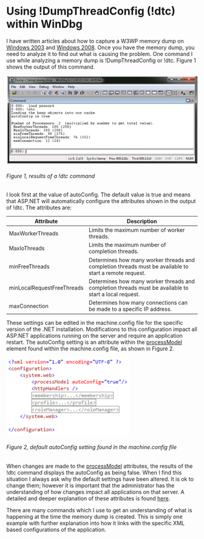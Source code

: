 # Using !DumpThreadConfig (!dtc) within WinDbg

I have written articles about how to capture a W3WP memory dump on [Windows 2003][LINK1] and [Windows 2008][LINK2].  Once you have the memory dump, you need to analyze it to find out what is causing the problem.  One command I use while analyzing a memory dump is !DumpThreadConfig or !dtc.  Figure 1 shows the output of this command.

![results of a !dtc command][FIGURE1]
###### Figure 1, results of a !dtc command

I look first at the value of autoConfig.  The default value is true and means that ASP.NET will automatically configure the attributes shown in the output of !dtc.  The attributes are:

| Attribute | Description |
| --------- | ----------- |
| MaxWorkerThreads | Limits the maximum number of worker threads. |
| MaxIoThreads | Limits the maximum number of completion threads. |
| minFreeThreads | Determines how many worker threads and completion threads must be available to start a remote request. |
| minLocalRequestFreeThreads | Determines how many worker threads and completion threads must be available to start a local request. |
| maxConnection | Determines how many connections can be made to a specific IP address. |

These settings can be edited in the machine.config file for the specific version of the .NET installation.  Modifications to this configuration impact all ASP.NET applications running on the server and require an application restart. The autoConfig setting is an attribute within the [processModel][LINK3] element found within the machine.config file, as shown in Figure 2.

![default autoConfig setting found in the machine.config file][FIGURE2]
###### Figure 2, default autoConfig setting found in the machine.config file

When changes are made to the [processModel][LINK3] attributes, the results of the !dtc command displays the autoConfig as being false.  When I find this situation I always ask why the default settings have been altered.  It is ok to change them; however it is important that the administrator has the understanding of how changes impact all applications on that server.  A detailed and deeper explanation of these attributes is found [here][LINK4].

There are many commands which I use to get an understanding of what is happening at the time the memory dump is created.  This is simply one example with further explanation into how it links with the specific XML based configurations of the application.

[LINK1]: ../2011/2011-12-creating-a-w3wp-memory-dump-on-windows-server-2003.md
[LINK2]: ../2012/2012-02-creating-a-w3wp-memory-dump-on-windows-server-2008-r2.md
[LINK3]: http://msdn.microsoft.com/en-us/library/vstudio/7w2sway1(v=vs.100).aspx
[LINK4]: http://support.microsoft.com/kb/821268/en-us

[FIGURE1]: ../images/2012/msdn-0149.png "Figure 1, results of a !dtc command"
[FIGURE2]: ../images/2012/msdn-0150.png "Figure 2, default autoConfig setting found in the machine.config file"
